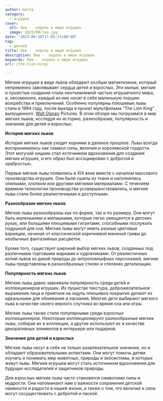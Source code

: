 ```yaml
---
author: malta
category:
  - игрушки
cover:
  alt: Лев -  король в мире игрушек
  image: 2023/09/leo.jpg
date: "2023-09-18T17:05:51+00:00"
tag:
  - дисней
title: Лев -  король в мире игрушек
description: Лев -  король в мире игрушек
keywords: Лев -  король в мире игрушек
url: /the-lion-king/

---
```

Мягкие игрушки в виде львов обладают особым магнетизмом, который непременно завоевывает сердца детей и взрослых. Эти милые, мягкие и пушистые создания стали неотъемлемой частью игрушечного мира, и, несомненно, каждый из них носит в себе маленькую порцию волшебства и приключений. Особенно популярны плюшевые львы стали в 1994 году, после выхода в прокат мультфильма "The Lion King" , выпущенного  [Walt Disney](http://www.disneystudios.com) Pictures. В этом обзоре мы погрузимся в мир мягких львов, исследуя их историю, разнообразие, популярность и значение для детей и взрослых.

**История мягких львов**

История мягких львов уходит корнями в далекое прошлое. Львы всегда воспринимались как символ силы, величия и королевской гордости. Этот могучий хищник стал источником вдохновения для создания мягких игрушек, и его образ был ассоциирован с добротой и храбростью.

Первые мягкие львы появились в XIX веке вместе с началом массового производства игрушек. Они были сшиты из ткани и наполнялись опилками, хлопком или другими мягкими материалами. С течением времени технологии производства усовершенствовались, и мягкие львы стали более реалистичными и доступными.

**Разнообразие мягких львов**

Мягкие львы разнообразны как по форме, так и по размеру. Они могут быть маленькими и милашками, которые легко умещаются в детских руках, или большими плюшевыми гигантами, способными послужить подушкой для сна. Мягкие львы могут иметь разные цветовые вариации, начиная от классической коричневой маненой гривы до необычных фантазийных расцветок.

Кроме того, существует широкий выбор мягких львов, созданных под различными торговыми марками и художниками. От реалистичных копий львов из дикой природы до антропоморфных персонажей, мягкие львы представлены в разнообразных стилях и степенях детализации.

**Популярность мягких львов**

Мягкие львы давно завоевали популярность среди детей и коллекционеров игрушек. Их пушистая текстура, доброжелательное выражение лица и приятное на ощупь плюшевое покрытие делают их идеальными для обнимания и ласкания. Многие дети выбирают мягкого льва в качестве своего верного спутника во время сна или игры.

Мягкие львы также стали популярными среди взрослых коллекционеров. Некоторые коллекционируют разнообразные мягкие львы, собирая их в коллекции, а другие используют их в качестве декоративных элементов в интерьере или подарков.

**Значение для детей и взрослых**

Мягкие львы несут в себе не только развлекательное значение, но и обладают образовательными аспектами. Они могут помочь детям изучать и понимать мир животных, природы и экосистемы, в которых живут львы. Мягкие игрушки могут стать источником вдохновения для будущих исследателей и защитников природы.

Для взрослых мягкие львы часто становятся символами силы и мудрости. Они напоминают нам о важности сохранения детской наивности и радости в нашей жизни, а также о том, что величие и сила могут сосуществовать с добротой и лаской.
